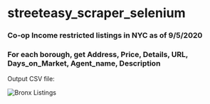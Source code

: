 # streeteasy_scraper_selenium

### Co-op Income restricted listings in NYC as of 9/5/2020
### For each borough, get Address, Price, Details, URL, Days_on_Market, Agent_name, Description


Output CSV file: 



![Bronx Listings](https://github.com/vickybwu/streeteasy_scraper_selenium/blob/master/Screen%20Shot%202020-09-12%20at%209.55.00%20PM.png)


